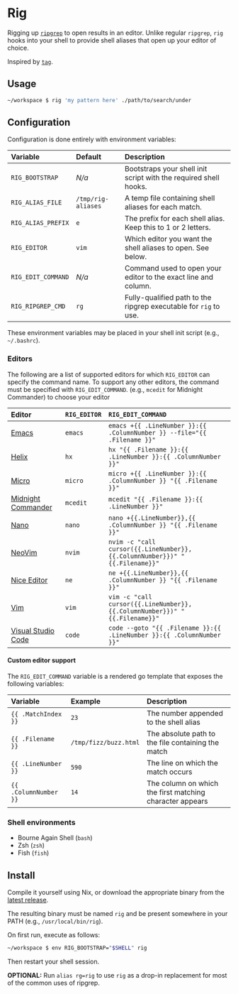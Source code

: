 # Rig

Rigging up [`ripgrep`](https://github.com/burntsushi/ripgrep) to open results in an editor. Unlike regular `ripgrep`, `rig` hooks into your shell to provide shell aliases that open up your editor of choice.

Inspired by [`tag`](https://github.com/aykamko/tag).

## Usage

```bash
~/workspace $ rig 'my pattern here' ./path/to/search/under
```

## Configuration

Configuration is done entirely with environment variables:

| Variable           | Default            | Description                                                      |
|:-------------------|:-------------------|:-----------------------------------------------------------------|
| `RIG_BOOTSTRAP`    | _N/a_              | Bootstraps your shell init script with the required shell hooks. |
| `RIG_ALIAS_FILE`   | `/tmp/rig-aliases` | A temp file containing shell aliases for each match.             |
| `RIG_ALIAS_PREFIX` | `e`                | The prefix for each shell alias. Keep this to 1 or 2 letters.    |
| `RIG_EDITOR`       | `vim`              | Which editor you want the shell aliases to open. See below.      |
| `RIG_EDIT_COMMAND` | _N/a_              | Command used to open your editor to the exact line and column.   |
| `RIG_RIPGREP_CMD`  | `rg`               | Fully-qualified path to the ripgrep executable for `rig` to use. |

These environment variables may be placed in your shell init script (e.g., `~/.bashrc`).

### Editors

The following are a list of supported editors for which `RIG_EDITOR` can specify the command name. To support any other editors, the command must be specified with `RIG_EDIT_COMMAND`. (e.g., `mcedit` for Midnight Commander) to choose your editor

| Editor               | `RIG_EDITOR` | `RIG_EDIT_COMMAND` |
|:---------------------|:-------------|:-------------------|
| [Emacs]              | `emacs`      | `emacs +{{ .LineNumber }}:{{ .ColumnNumber }} --file="{{ .Filename }}"` |
| [Helix]              | `hx`         | `hx "{{ .Filename }}:{{ .LineNumber }}:{{ .ColumnNumber }}"` |
| [Micro]              | `micro`      | `micro +{{ .LineNumber }}:{{ .ColumnNumber }} "{{ .Filename }}"` |
| [Midnight Commander] | `mcedit`     | `mcedit "{{ .Filename }}:{{ .LineNumber }}"` |
| [Nano]               | `nano`       | `nano +{{.LineNumber}},{{ .ColumnNumber }} "{{ .Filename }}"` |
| [NeoVim]             | `nvim`       | `nvim -c "call cursor({{.LineNumber}}, {{.ColumnNumber}})" "{{.Filename}}"` |
| [Nice Editor]        | `ne`         | `ne +{{.LineNumber}},{{ .ColumnNumber }} "{{ .Filename }}"` |
| [Vim]                | `vim`        | `vim -c "call cursor({{.LineNumber}}, {{.ColumnNumber}})" "{{.Filename}}"` |
| [Visual Studio Code] | `code`       | `code --goto "{{ .Filename }}:{{ .LineNumber }}:{{ .ColumnNumber }}"` |

[Emacs]: https://www.gnu.org/software/emacs/
[Helix]: https://helix-editor.com/
[Micro]: https://micro-editor.github.io/
[Midnight Commander]: https://midnight-commander.org/
[Nano]: https://www.nano-editor.org/
[NeoVim]: https://neovim.io/
[Nice Editor]: https://ne.di.unimi.it/
[Vim]: https://www.vim.org/
[Visual Studio Code]: https://code.visualstudio.com/

#### Custom editor support

The `RIG_EDIT_COMMAND` variable is a rendered go template that exposes the following variables:

| Variable              | Example               | Description                                              |
|:----------------------|:----------------------|:---------------------------------------------------------|
| `{{ .MatchIndex }}`   | `23`                  | The number appended to the shell alias                   |
| `{{ .Filename }}`     | `/tmp/fizz/buzz.html` | The absolute path to the file containing the match       |
| `{{ .LineNumber }}`   | `590`                 | The line on which the match occurs                       |
| `{{ .ColumnNumber }}` | `14`                  | The column on which the first matching character appears |

### Shell environments

- Bourne Again Shell (`bash`)
- Zsh (`zsh`)
- Fish (`fish`)

## Install

Compile it yourself using Nix, or download the appropriate binary from the [latest release](https://github.com/TheLonelyGhost/rig/releases/latest).

The resulting binary must be named `rig` and be present somewhere in your PATH (e.g., `/usr/local/bin/rig`).

On first run, execute as follows:

```bash
~/workspace $ env RIG_BOOTSTRAP="$SHELL" rig
```

Then restart your shell session.

**OPTIONAL:** Run `alias rg=rig` to use `rig` as a drop-in replacement for most of the common uses of ripgrep.
